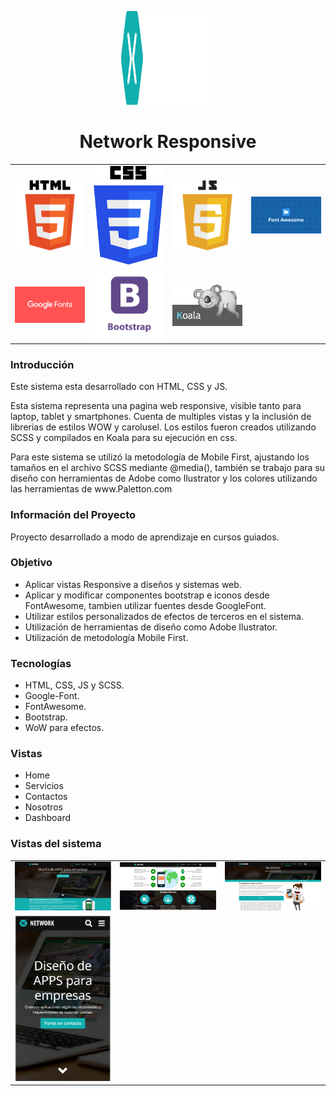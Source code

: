 <!DOCTYPE html>
<html lang="en">
<head>
  <meta charset="UTF-8">
</head>
<body>
  <p align="center"><img src="https://github.com/Luis-Aguila/Contenido/blob/master/assets/img-proyect/Responsive-HTML/logo.svg" alt="Logo/Imágen Proyecto" width="150px" height="150px"></p>
  <h1 align="center">Network Responsive</h1>
  <table>
    <tbody>
      <tr>
        <td align="center" valign="middle">
          <img width="222px" src="https://github.com/Luis-Aguila/Contenido/blob/master/assets/img-tecnology/html5.png" alt="Imagen 1">
        </td>
        <td align="center" valign="middle">
          <img width="222px" src="https://github.com/Luis-Aguila/Contenido/blob/master/assets/img-tecnology/css.png" alt="Imagen 2">
        </td>
        <td align="center" valign="middle">
          <img width="222px" src="https://github.com/Luis-Aguila/Contenido/blob/master/assets/img-tecnology/js.png" alt="Imagen 3">
        </td>
        <td align="center" valign="middle">
          <img width="222px" src="https://github.com/Luis-Aguila/Contenido/blob/master/assets/img-tecnology/FontAwesome.png" alt="Imagen 4">
        </td>
      </tr><tr></tr>
      <tr>
        <td align="center" valign="middle">
          <img width="222px" src="https://github.com/Luis-Aguila/Contenido/blob/master/assets/img-tecnology/GoogleFonts.png" alt="Imagen 5">
        </td>
        <td align="center" valign="middle">
          <img width="222px" src="https://github.com/Luis-Aguila/Contenido/blob/master/assets/img-tecnology/bootstrap.png" alt="Imagen 6">
        </td>
        <td align="center" valign="middle">
          <img width="222px" src="https://github.com/Luis-Aguila/Contenido/blob/master/assets/img-tecnology/koala.png" alt="Imagen 7">
        </td>
      </tr><tr></tr>
    </tbody>
  </table>
  <h3>Introducción</h3>
  <p>Este sistema esta desarrollado con HTML, CSS y JS.</p>
  <p>Esta sistema representa una pagina web responsive, visible tanto para laptop, tablet y smartphones. Cuenta de multiples vistas y la inclusión de librerias de estilos WOW y carolusel. Los estilos fueron creados utilizando SCSS y compilados en Koala para su ejecución en css.</p>
  <p>Para este sistema se utilizó la metodología de Mobile First, ajustando los tamaños en el archivo SCSS mediante @media(), también se trabajo para su diseño con herramientas de Adobe como Ilustrator y los colores utilizando las herramientas de www.Paletton.com</p>
  <h3>Información del Proyecto</h3>
  <p>Proyecto desarrollado a modo de aprendizaje en cursos guiados.</p>
	<h3>Objetivo</h3>
  <ul>
    <li>Aplicar vistas Responsive a diseños y sistemas web.</li>
    <li>Aplicar y modificar componentes bootstrap e iconos desde FontAwesome, tambien utilizar fuentes desde GoogleFont.</li>
    <li>Utilizar estilos personalizados de efectos de terceros en el sistema.</li>
    <li>Utilización de herramientas de diseño como Adobe Ilustrator.</li>
    <li>Utilización de metodología Mobile First.</li>
  </ul>
	<h3>Tecnologías</h3>
  <ul>
    <li>HTML, CSS, JS y SCSS.</li>
    <li>Google-Font.</li>
    <li>FontAwesome.</li>
    <li>Bootstrap.</li>
    <li>WoW para efectos.</li>
  </ul>
	<h3>Vistas</h3>
  <ul>
    <li>Home</li>
    <li>Servicios</li>
    <li>Contactos</li>
    <li>Nosotros</li>
    <li>Dashboard</li>
  </ul>
  <h3>Vistas del sistema</h3>
  <table>
    <tbody>
      <tr>
        <td align="center" valign="middle">
          <img width="300px" src="https://github.com/Luis-Aguila/Contenido/blob/master/assets/img-proyect/Responsive-HTML/index1.PNG" alt="Imagen 1">
        </td>
        <td align="center" valign="middle">
          <img width="300px" src="https://github.com/Luis-Aguila/Contenido/blob/master/assets/img-proyect/Responsive-HTML/index2.PNG" alt="Imagen 2">
        </td>
        <td align="center" valign="middle">
          <img width="300px" src="https://github.com/Luis-Aguila/Contenido/blob/master/assets/img-proyect/Responsive-HTML/nosotros.PNG" alt="Imagen 3">
        </td>
      </tr><tr></tr>
      <tr>
        <td align="center" valign="middle">
          <img width="300px" src="https://github.com/Luis-Aguila/Contenido/blob/master/assets/img-proyect/Responsive-HTML/indexrv.PNG" alt="Imagen 4">
        </td>
      </tr><tr></tr>
    </tbody>
  </table>
</body>
</html>
